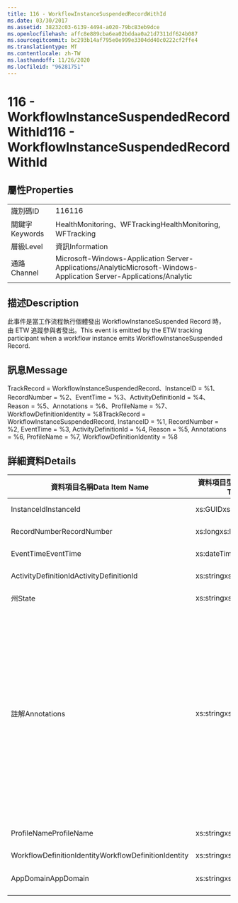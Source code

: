 ```yaml
---
title: 116 - WorkflowInstanceSuspendedRecordWithId
ms.date: 03/30/2017
ms.assetid: 38232c03-6139-4494-a020-79bc83eb9dce
ms.openlocfilehash: affc8e889cba6ea02bddaa0a21d7311df624b087
ms.sourcegitcommit: bc293b14af795e0e999e3304dd40c0222cf2ffe4
ms.translationtype: MT
ms.contentlocale: zh-TW
ms.lasthandoff: 11/26/2020
ms.locfileid: "96281751"
---
```

# <a name="116---workflowinstancesuspendedrecordwithid"></a><span data-ttu-id="cc768-102">116 - WorkflowInstanceSuspendedRecordWithId</span><span class="sxs-lookup"><span data-stu-id="cc768-102">116 - WorkflowInstanceSuspendedRecordWithId</span></span>

## <a name="properties"></a><span data-ttu-id="cc768-103">屬性</span><span class="sxs-lookup"><span data-stu-id="cc768-103">Properties</span></span>  
  
|||  
|-|-|  
|<span data-ttu-id="cc768-104">識別碼</span><span class="sxs-lookup"><span data-stu-id="cc768-104">ID</span></span>|<span data-ttu-id="cc768-105">116</span><span class="sxs-lookup"><span data-stu-id="cc768-105">116</span></span>|  
|<span data-ttu-id="cc768-106">關鍵字</span><span class="sxs-lookup"><span data-stu-id="cc768-106">Keywords</span></span>|<span data-ttu-id="cc768-107">HealthMonitoring、WFTracking</span><span class="sxs-lookup"><span data-stu-id="cc768-107">HealthMonitoring, WFTracking</span></span>|  
|<span data-ttu-id="cc768-108">層級</span><span class="sxs-lookup"><span data-stu-id="cc768-108">Level</span></span>|<span data-ttu-id="cc768-109">資訊</span><span class="sxs-lookup"><span data-stu-id="cc768-109">Information</span></span>|  
|<span data-ttu-id="cc768-110">通路</span><span class="sxs-lookup"><span data-stu-id="cc768-110">Channel</span></span>|<span data-ttu-id="cc768-111">Microsoft-Windows-Application Server-Applications/Analytic</span><span class="sxs-lookup"><span data-stu-id="cc768-111">Microsoft-Windows-Application Server-Applications/Analytic</span></span>|  
  
## <a name="description"></a><span data-ttu-id="cc768-112">描述</span><span class="sxs-lookup"><span data-stu-id="cc768-112">Description</span></span>  

 <span data-ttu-id="cc768-113">此事件是當工作流程執行個體發出 WorkflowInstanceSuspended Record 時，由 ETW 追蹤參與者發出。</span><span class="sxs-lookup"><span data-stu-id="cc768-113">This event is emitted by the ETW tracking participant when a workflow instance emits WorkflowInstanceSuspended Record.</span></span>  
  
## <a name="message"></a><span data-ttu-id="cc768-114">訊息</span><span class="sxs-lookup"><span data-stu-id="cc768-114">Message</span></span>  

 <span data-ttu-id="cc768-115">TrackRecord = WorkflowInstanceSuspendedRecord、InstanceID = %1、RecordNumber = %2、EventTime = %3、ActivityDefinitionId = %4、Reason = %5、Annotations = %6、ProfileName = %7、WorkflowDefinitionIdentity = %8</span><span class="sxs-lookup"><span data-stu-id="cc768-115">TrackRecord = WorkflowInstanceSuspendedRecord, InstanceID = %1, RecordNumber = %2, EventTime = %3, ActivityDefinitionId = %4, Reason = %5, Annotations = %6, ProfileName = %7, WorkflowDefinitionIdentity = %8</span></span>  
  
## <a name="details"></a><span data-ttu-id="cc768-116">詳細資料</span><span class="sxs-lookup"><span data-stu-id="cc768-116">Details</span></span>  
  
|<span data-ttu-id="cc768-117">資料項目名稱</span><span class="sxs-lookup"><span data-stu-id="cc768-117">Data Item Name</span></span>|<span data-ttu-id="cc768-118">資料項目型別</span><span class="sxs-lookup"><span data-stu-id="cc768-118">Data Item Type</span></span>|<span data-ttu-id="cc768-119">描述</span><span class="sxs-lookup"><span data-stu-id="cc768-119">Description</span></span>|  
|--------------------|--------------------|-----------------|  
|<span data-ttu-id="cc768-120">InstanceId</span><span class="sxs-lookup"><span data-stu-id="cc768-120">InstanceId</span></span>|<span data-ttu-id="cc768-121">xs:GUID</span><span class="sxs-lookup"><span data-stu-id="cc768-121">xs:GUID</span></span>|<span data-ttu-id="cc768-122">工作流程的執行個體 ID。</span><span class="sxs-lookup"><span data-stu-id="cc768-122">The instance id for the workflow</span></span>|  
|<span data-ttu-id="cc768-123">RecordNumber</span><span class="sxs-lookup"><span data-stu-id="cc768-123">RecordNumber</span></span>|<span data-ttu-id="cc768-124">xs:long</span><span class="sxs-lookup"><span data-stu-id="cc768-124">xs:long</span></span>|<span data-ttu-id="cc768-125">發出之記錄的序號。</span><span class="sxs-lookup"><span data-stu-id="cc768-125">The sequence number of the emitted record</span></span>|  
|<span data-ttu-id="cc768-126">EventTime</span><span class="sxs-lookup"><span data-stu-id="cc768-126">EventTime</span></span>|<span data-ttu-id="cc768-127">xs:dateTime</span><span class="sxs-lookup"><span data-stu-id="cc768-127">xs:dateTime</span></span>|<span data-ttu-id="cc768-128">發出事件時的 UTC 時間。</span><span class="sxs-lookup"><span data-stu-id="cc768-128">The time in UTC when the event was emitted</span></span>|  
|<span data-ttu-id="cc768-129">ActivityDefinitionId</span><span class="sxs-lookup"><span data-stu-id="cc768-129">ActivityDefinitionId</span></span>|<span data-ttu-id="cc768-130">xs:string</span><span class="sxs-lookup"><span data-stu-id="cc768-130">xs:string</span></span>|<span data-ttu-id="cc768-131">工作流程中根活動的名稱。</span><span class="sxs-lookup"><span data-stu-id="cc768-131">The name of the root activity in the workflow</span></span>|  
|<span data-ttu-id="cc768-132">州</span><span class="sxs-lookup"><span data-stu-id="cc768-132">State</span></span>|<span data-ttu-id="cc768-133">xs:string</span><span class="sxs-lookup"><span data-stu-id="cc768-133">xs:string</span></span>|<span data-ttu-id="cc768-134">工作流程的目前狀態。</span><span class="sxs-lookup"><span data-stu-id="cc768-134">The current state of the Workflow.</span></span>|  
|<span data-ttu-id="cc768-135">註解</span><span class="sxs-lookup"><span data-stu-id="cc768-135">Annotations</span></span>|<span data-ttu-id="cc768-136">xs:string</span><span class="sxs-lookup"><span data-stu-id="cc768-136">xs:string</span></span>|<span data-ttu-id="cc768-137">加入至此事件中的附註。</span><span class="sxs-lookup"><span data-stu-id="cc768-137">The annotations that were added to this event.</span></span> <span data-ttu-id="cc768-138">這些值會以 a 格式儲存在 xml 元素中 \<items> \< item name = "annotationName" type="System.String"> \</item> \</items> 。</span><span class="sxs-lookup"><span data-stu-id="cc768-138">The values are stored in an xml element in the format \<items>\< item name = "annotationName" type="System.String">annotationValue\</item>\</items>.</span></span> <span data-ttu-id="cc768-139">如果未指定任何批註，則字串會包含 \<items/> 。</span><span class="sxs-lookup"><span data-stu-id="cc768-139">If no annotations are specified then the string contains \<items/>.</span></span> <span data-ttu-id="cc768-140">ETW 事件大小會受到 ETW 緩衝區大小或 ETW 事件的最大承載所限制。</span><span class="sxs-lookup"><span data-stu-id="cc768-140">The ETW event size is limited by the ETW buffer size or the max payload for an ETW event.</span></span> <span data-ttu-id="cc768-141">如果事件大小超過 ETW 限制，則會捨棄注釋並以 ... 取代注釋值來截斷事件。 \<items> \</items></span><span class="sxs-lookup"><span data-stu-id="cc768-141">If the size of the event exceeds the ETW limits, then the event is truncated by dropping the annotations and replacing the annotation value with \<items>...\</items>.</span></span>|  
|<span data-ttu-id="cc768-142">ProfileName</span><span class="sxs-lookup"><span data-stu-id="cc768-142">ProfileName</span></span>|<span data-ttu-id="cc768-143">xs:string</span><span class="sxs-lookup"><span data-stu-id="cc768-143">xs:string</span></span>|<span data-ttu-id="cc768-144">造成發送這個事件的名稱或追蹤設定檔。</span><span class="sxs-lookup"><span data-stu-id="cc768-144">The name or the tracking profile that resulted in this event being emitted</span></span>|  
|<span data-ttu-id="cc768-145">WorkflowDefinitionIdentity</span><span class="sxs-lookup"><span data-stu-id="cc768-145">WorkflowDefinitionIdentity</span></span>|<span data-ttu-id="cc768-146">xs:string</span><span class="sxs-lookup"><span data-stu-id="cc768-146">xs:string</span></span>|<span data-ttu-id="cc768-147">工作流程定義 ID</span><span class="sxs-lookup"><span data-stu-id="cc768-147">The workflow definition id</span></span>|  
|<span data-ttu-id="cc768-148">AppDomain</span><span class="sxs-lookup"><span data-stu-id="cc768-148">AppDomain</span></span>|<span data-ttu-id="cc768-149">xs:string</span><span class="sxs-lookup"><span data-stu-id="cc768-149">xs:string</span></span>|<span data-ttu-id="cc768-150">由 AppDomain.CurrentDomain.FriendlyName 傳回的字串。</span><span class="sxs-lookup"><span data-stu-id="cc768-150">The string returned by AppDomain.CurrentDomain.FriendlyName.</span></span>|
